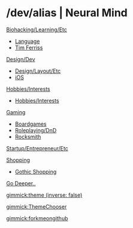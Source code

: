 # /dev/alias | Neural Mind

[Biohacking/Learning/Etc]()

  * [Language](biohacking/language.md)
  * [Tim Ferriss](biohacking/tim-ferriss.md)

[Design/Dev]()

  * [Design/Layout/Etc](design-dev/design-layout.md)
  * [iOS](design-dev/ios.md)

[Hobbies/Interests]()

* [Hobbies/Interests](hobbies-interests/hobbies-interests.md)

[Gaming]()

  * [Boardgames](gaming/boardgames.md)
  * [Roleplaying/DnD](gaming/roleplaying-dnd.md)
  * [Rocksmith](gaming/rocksmith.md)

[Startup/Entrepreneur/Etc](startup-entrepreneur-coworking.md)

[Shopping]()

* [Gothic Shopping](shopping/gothic-shopping.md)

[Go Deeper..](my-other-mind-dumps.md)

<!-- set a default theme -->
[gimmick:theme (inverse: false)](cosmo)

<!-- show a theme chooser in the menu bar -->
[gimmick:ThemeChooser](Theme)

<!-- show a fork me on github ribbon -->
[gimmick:forkmeongithub](http://github.com/alias1/devalias-neuralmind/)
